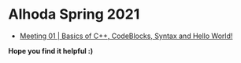# Alhoda Spring 2021

* [Meeting 01 | Basics of C++, CodeBlocks, Syntax and Hello World!](./Meetings/Meeting01)

**Hope you find it helpful :)**
